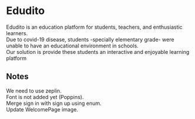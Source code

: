 # Edudito

Edudito is an education platform for students, teachers, and enthusiastic learners.  
Due to covid-19 disease, students -specially elementary grade- were unable to have an educational environment in schools.  
Our solution is provide these students an interactive and enjoyable learning platform 

## Notes
We need to use zeplin.  
Font is not added yet (Poppins).  
Merge sign in with sign up using enum.  
Update WelcomePage image.   
